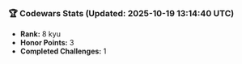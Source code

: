 ### 🏆 Codewars Stats (Updated: 2025-10-19 13:14:40 UTC)

- **Rank:** 8 kyu
- **Honor Points:** 3
- **Completed Challenges:** 1
